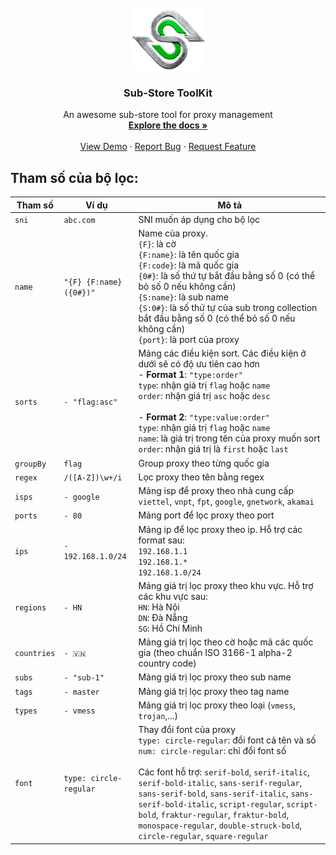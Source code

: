 <br />
<div align="center">
  <a href="https://github.com/FreedomNodes/substore-tools">
    <img src="assets/images/logo.png" alt="Logo" width="120" height="100">
  </a>

  <h3 align="center">Sub-Store ToolKit</h3>

  <p align="center">
    An awesome sub-store tool for proxy management
    <br />
    <a href="https://github.com/FreedomNodes/substore-tools/wiki"><strong>Explore the docs »</strong></a>
    <br />
    <br />
    <a href="https://github.com/FreedomNodes/substore-tools/wiki/H%C6%B0%E1%BB%9Bng-d%E1%BA%ABn-c%C3%A0i-%C4%91%E1%BA%B7t">View Demo</a>
    ·
    <a href="https://github.com/FreedomNodes/substore-tools/issues/new?labels=bug">Report Bug</a>
    ·
    <a href="https://github.com/FreedomNodes/substore-tools/issues/new?labels=enhancement,feature-request">Request Feature</a>
  </p>
</div>

## Tham số của bộ lọc:

| Tham số     | Ví dụ                   | Mô tả                                                                                                                                                                                                                                                                                                                                                                                                                                         |
| ----------- | ----------------------- | --------------------------------------------------------------------------------------------------------------------------------------------------------------------------------------------------------------------------------------------------------------------------------------------------------------------------------------------------------------------------------------------------------------------------------------------- |
| `sni`       | `abc.com`               | SNI muốn áp dụng cho bộ lọc                                                                                                                                                                                                                                                                                                                                                                                                                   |
| `name`      | `"{F} {F:name} ({0#})"` | Name của proxy. <br> `{F}`: là cờ <br> `{F:name}`: là tên quốc gia <br>`{F:code}`: là mã quốc gia <br> `{0#}`: là số thứ tự bắt đầu bằng số 0 (có thể bỏ số 0 nếu không cần) <br> `{S:name}`: là sub name <br> `{S:0#}`: là số thứ tự của sub trong collection bắt đầu bằng số 0 (có thể bỏ số 0 nếu không cần) <br> `{port}`: là port của proxy                                                                                                                              |
| `sorts`     | `- "flag:asc"`          | Mảng các điều kiện sort. Các điều kiện ở dưới sẽ có độ ưu tiên cao hơn <br> - **Format 1**: `"type:order"`<br> `type`: nhận giá trị `flag` hoặc `name` <br> `order`: nhận giá trị `asc` hoặc `desc` <br><br> - **Format 2**: `"type:value:order"`<br> `type`: nhận giá trị `flag` hoặc `name` <br> `name`: là giá trị trong tên của proxy muốn sort <br> `order`: nhận giá trị là `first` hoặc `last`                                         |
| `groupBy`   | `flag`                  | Group proxy theo từng quốc gia                                                                                                                                                                                                                                                                                                                                                                                                                |
| `regex`     | `/([A-Z])\w+/i`         | Lọc proxy theo tên bằng regex                                                                                                                                                                                                                                                                                                                                                                                                                 |
| `isps`      | `- google`              | Mảng isp để proxy theo nhà cung cấp <br> `viettel`, `vnpt`, `fpt`, `google`, `gnetwork`, `akamai`                                                                                                                                                                                                                                                                                                                                             |
| `ports`     | `- 80`                  | Mảng port để lọc proxy theo port                                                                                                                                                                                                                                                                                                                                                                                                              |
| `ips`       | `- 192.168.1.0/24`      | Mảng ip để lọc proxy theo ip. Hỗ trợ các format sau: <br> `192.168.1.1` <br> `192.168.1.*` <br> `192.168.1.0/24`                                                                                                                                                                                                                                                                                                                              |
| `regions`   | `- HN`                  | Mảng giá trị lọc proxy theo khu vực. Hỗ trợ các khu vực sau: <br> `HN`: Hà Nội <br> `DN`: Đà Nẵng <br> `SG`: Hồ Chí Minh                                                                                                                                                                                                                                                                                                                      |
| `countries` | `- 🇻🇳`                  | Mảng giá trị lọc theo cờ hoặc mã các quốc gia (theo chuẩn ISO 3166-1 alpha-2 country code)                                                                                                                                                                                                                                                                                                                                                    |
| `subs`      | `- "sub-1"`             | Mảng giá trị lọc proxy theo sub name                                                                                                                                                                                                                                                                                                                                                                                                          |
| `tags`      | `- master`              | Mảng giá trị lọc proxy theo tag name                                                                                                                                                                                                                                                                                                                                                                                                          |
| `types`     | `- vmess`               | Mảng giá trị lọc proxy theo loại (`vmess`, `trojan`,...)                                                                                                                                                                                                                                                                                                                                                                                      |
| `font`      | `type: circle-regular`  | Thay đổi font của proxy <br> `type: circle-regular`: đổi font cả tên và số <br> `num: circle-regular`: chỉ đổi font số <br><br> Các font hỗ trợ: `serif-bold`, `serif-italic`, `serif-bold-italic`, `sans-serif-regular`, `sans-serif-bold`, `sans-serif-italic`, `sans-serif-bold-italic`, `script-regular`, `script-bold`, `fraktur-regular`, `fraktur-bold`, `monospace-regular`, `double-struck-bold`, `circle-regular`, `square-regular` |
